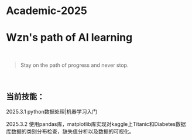 # Academic-2025
# Wzn's path of AI learning

<div align="center">
    <br>
</div>

>Stay on the path of progress and never stop.
<div align="center">
    <br>
</div>

## 当前技能：
2025.3.1  python数据处理|机器学习入门

2025.3.2  使用pandas库，matplotlib库实现对kaggle上Titanic和Diabetes数据库数据的类别分布检查，缺失值分析以及数据的可视化。

